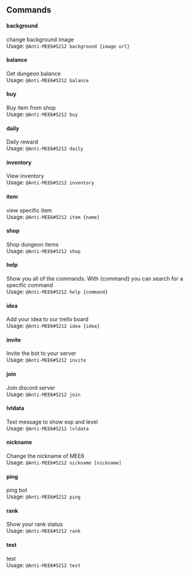 ## Commands

#### background  
change background image  
Usage: `@Anti-MEE6#5212 background {image url}`  
#### balance  
Get dungeon balance  
Usage: `@Anti-MEE6#5212 balance`  
#### buy  
Buy item from shop  
Usage: `@Anti-MEE6#5212 buy`  
#### daily  
Daily reward  
Usage: `@Anti-MEE6#5212 daily`  
#### inventory  
View inventory  
Usage: `@Anti-MEE6#5212 inventory`  
#### item  
view specific item  
Usage: `@Anti-MEE6#5212 item {name}`  
#### shop  
Shop dungeon items  
Usage: `@Anti-MEE6#5212 shop`  
#### help  
Show you all of the commands. With {command} you can search for a specific command  
Usage: `@Anti-MEE6#5212 help {command}`  
#### idea  
Add your idea to our trello board  
Usage: `@Anti-MEE6#5212 idea {idea}`  
#### invite  
Invite the bot to your server  
Usage: `@Anti-MEE6#5212 invite`  
#### join  
Join discord server  
Usage: `@Anti-MEE6#5212 join`  
#### lvldata  
Test message to show exp and level  
Usage: `@Anti-MEE6#5212 lvldata`  
#### nickname  
Change the nickname of MEE6  
Usage: `@Anti-MEE6#5212 nickname [nickname]`  
#### ping  
ping bot  
Usage: `@Anti-MEE6#5212 ping`  
#### rank  
Show your rank status  
Usage: `@Anti-MEE6#5212 rank`  
#### test  
test  
Usage: `@Anti-MEE6#5212 test`  
